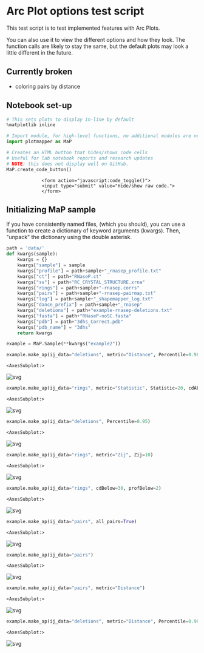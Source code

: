 Arc Plot options test script
============================
This test script is to test implemented features with Arc Plots.

You can also use it to view the different options and how they look.
The function calls are likely to stay the same, but the default plots
may look a little different in the future.

Currently broken
----------------
* coloring pairs by distance

Notebook set-up
---------------


```python
# This sets plots to display in-line by default
%matplotlib inline

# Import module, for high-level functions, no additional modules are needed
import plotmapper as MaP

# Creates an HTML button that hides/shows code cells
# Useful for lab notebook reports and research updates
# NOTE: this does not display well on GitHub.
MaP.create_code_button()
```


<script>
                 code_show=true;
                 function code_toggle() {
                 if (code_show) {$('div.input').hide();}
                 else {$('div.input').show();}
                 code_show = !code_show
                 }
                 $( document ).ready(code_toggle);
                 </script>
                 <form action="javascript:code_toggle()">
                 <input type="submit" value="Hide/show raw code.">
                 </form>


Initializing MaP sample
-----------------------
If you have consistently named files, (which you should), you can use a function to create a dictionary of keyword arguments (kwargs). Then, "unpack" the dictionary using the double asterisk.


```python
path = 'data/'
def kwargs(sample):
    kwargs = {}
    kwargs["sample"] = sample
    kwargs["profile"] = path+sample+"_rnasep_profile.txt"
    kwargs["ct"] = path+"RNaseP.ct"
    kwargs["ss"] = path+"RC_CRYSTAL_STRUCTURE.xrna"
    kwargs["rings"] = path+sample+"-rnasep.corrs"
    kwargs["pairs"] = path+sample+"-rnasep-pairmap.txt"
    kwargs["log"] = path+sample+"_shapemapper_log.txt"
    kwargs["dance_prefix"] = path+sample+"_rnasep"
    kwargs["deletions"] = path+"example-rnasep-deletions.txt"
    kwargs["fasta"] = path+"RNaseP-noSC.fasta"
    kwargs["pdb"] = path+"3dhs_Correct.pdb"
    kwargs["pdb_name"] = "3dhs"
    return kwargs

example = MaP.Sample(**kwargs("example2"))
```


```python
example.make_ap(ij_data="deletions", metric="Distance", Percentile=0.98, ds_only=True)
```




    <AxesSubplot:>




    
![svg](ap_test_files/ap_test_5_1.svg)
    



```python
example.make_ap(ij_data="rings", metric="Statistic", Statistic=20, cdAbove=20)
```




    <AxesSubplot:>




    
![svg](ap_test_files/ap_test_6_1.svg)
    



```python
example.make_ap(ij_data="deletions", Percentile=0.95)
```




    <AxesSubplot:>




    
![svg](ap_test_files/ap_test_7_1.svg)
    



```python
example.make_ap(ij_data="rings", metric="Zij", Zij=10)
```




    <AxesSubplot:>




    
![svg](ap_test_files/ap_test_8_1.svg)
    



```python
example.make_ap(ij_data="rings", cdBelow=30, profBelow=2)
```




    <AxesSubplot:>




    
![svg](ap_test_files/ap_test_9_1.svg)
    



```python
example.make_ap(ij_data="pairs", all_pairs=True)
```




    <AxesSubplot:>




    
![svg](ap_test_files/ap_test_10_1.svg)
    



```python
example.make_ap(ij_data="pairs")
```




    <AxesSubplot:>




    
![svg](ap_test_files/ap_test_11_1.svg)
    



```python
example.make_ap(ij_data="pairs", metric="Distance")
```




    <AxesSubplot:>




    
![svg](ap_test_files/ap_test_12_1.svg)
    



```python
example.make_ap(ij_data="deletions", metric="Distance", Percentile=0.98, profAbove=0.1, profBelow=2)

```




    <AxesSubplot:>




    
![svg](ap_test_files/ap_test_13_1.svg)
    



```python

```

